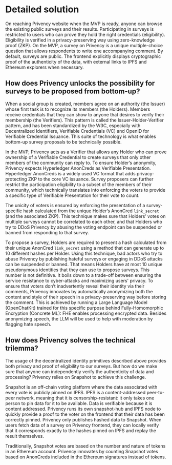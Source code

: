 # Detailed solution

On reaching Privency website when the MVP is ready, anyone can browse the existing public surveys and their results. Participating in surveys is restricted to users who can prove they hold the right credentials (eligibility). Eligibility is verified in a privacy-preserving way using zero-knowledge proof (ZKP). On the MVP, a survey on Privency is a unique multiple-choice question that allows respondents to write one accompanying comment. By default, surveys are public. The frontend explicitly displays cryptographic proof of the authenticity of the data, with external links to IPFS and Ethereum explorers when necessary.

## How does Privency unlocks the possibility for surveys to be proposed from bottom-up?

When a social group is created, members agree on an authority (the Issuer) whose first task is to recognize its members (the Holders). Members receive credentials that they can show to anyone that desires to verify their membership (the Verifiers). This pattern is called the Issuer-Holder-Verifier pattern, and has been standardized by the W3C, especially with Decentralized Identifiers, Verifiable Credentials (VC) and OpenID for Verifiable Credential Issuance. This suite of technology is what enables bottom-up survey proposals to be technically possible.

In the MVP, Privency acts as a Verifier that allows any Holder who can prove ownership of a Verifiable Credential to create surveys that only other members of the community can reply to. To ensure Holder’s anonymity, Privency expects Hyperledger AnonCreds as Verifiable Presentation. Hyperledger AnonCreds is a widely used VC format that adds privacy-protecting ZKP to the core VC issuance. Survey proposers can further restrict the participation eligibility to a subset of the members of their community, which technically translates into enforcing the voters to provide a specific type of Verifiable Presentation for their vote to count.

The unicity of voters is ensured by enforcing the presentation of a survey-specific hash calculated from the unique Holder’s AnonCred `link_secret` (and the associated ZKP). This technique makes sure that Holders’ votes on multiple surveys cannot be correlated to each other, and that Holders who try to DDoS Privency by abusing the voting endpoint can be suspended or banned from responding to that survey.

To propose a survey, Holders are required to present a hash calculated from their unique AnonCred `link_secret` using a method that can generate up to 10 different hashes per Holder. Using this technique, bad actors who try to abuse Privency by publishing hateful surveys or engaging in DDoS attacks can be suspended or banned. That means Holders have at most 10 unique pseudonymous identities that they can use to propose surveys. This number is not definitive. It boils down to a trade-off between ensuring the service resistance to cyber-attacks and maximizing users' privacy.
To ensure that voters don’t inadvertently reveal their identity via their comments, Privency innovates by automatically anonymizing both the content and style of their speech in a privacy-preserving way before storing the comment. This is achieved by running a Large Language Model (OpenChatKit) trained for this specific purpose behind Fully-Homomorphic Encryption (Concrete ML): FHE enables processing encrypted data. Besides anonymizing speech, the LLM will be used to help with moderation by flagging hate speech.

## How does Privency solves the technical trilemma?

The usage of the decentralized identity primitives described above provides both privacy and proof of eligibility to our surveys. But how do we make sure that anyone can independently verify the authenticity of data and processing? Privency relies on Snapshot to achieve this challenge. 

Snapshot is an off-chain voting platform where the data associated with every vote is publicly pinned on IPFS. IPFS is a content-addressed peer-to-peer network, meaning that it is censorship-resistant: it only takes one person to pin data for it to be available. Data is verifiable because it is content addressed. Privency runs its own snapshot-hub and IPFS node to quickly provide a proof to the voter on the frontend that their data has been correctly pinned. Privency only publishes hashed data to Snapshot. When users fetch data of a survey on Privency frontend, they can locally verify that it corresponds exactly to the hashes pinned on IPFS and replay the result themselves.

Traditionally, Snapshot votes are based on the number and nature of tokens in an Ethereum account. Privency innovates by counting Snapshot votes based on AnonCreds included in the Ethereum signatures instead of tokens.
